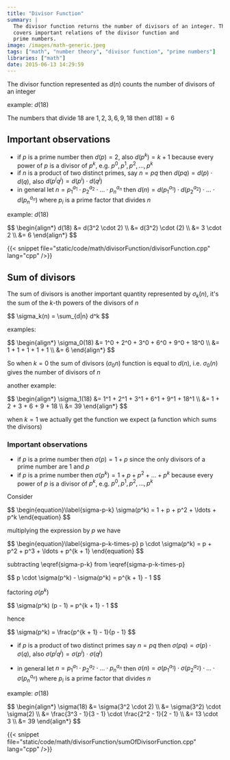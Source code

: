 ```yaml
---
title: "Divisor Function"
summary: |
  The divisor function returns the number of divisors of an integer. This article
  covers important relations of the divisor function and 
  prime numbers.
image: /images/math-generic.jpeg
tags: ["math", "number theory", "divisor function", "prime numbers"]
libraries: ["math"]
date: 2015-06-13 14:29:59
---
```


The divisor function represented as $d(n)$ counts the number of divisors of an integer

example: $d(18)$

The numbers that divide $18$ are $1, 2, 3, 6, 9, 18$ then $d(18) = 6$

## Important observations

- if $p$ is a prime number then $d(p) = 2$, also $d(p^k) = k + 1$ because every power of $p$ is a divisor of $p^k$, e.g. $p^0, p^1, p^2, \ldots, p^k$
- if $n$ is a product of two distinct primes, say $n = pq$ then $d(pq) = d(p) \cdot d(q)$, also $d(p^iq^j) = d(p^i) \cdot d(q^j)$
- in general let $n = p_1^{a_1} \cdot p_2^{a_2} \cdot \ldots \cdot p_n^{a_n}$ then $d(n) = d(p_1^{a_1}) \cdot d(p_2^{a_2}) \cdot \ldots \cdot d(p_n^{a_n})$ where $p_i$ is a prime factor that divides $n$

example: $d(18)$

<div>$$
\begin{align*}
d(18) &= d(3^2 \cdot 2) \\
&= d(3^2) \cdot (2) \\
&= 3 \cdot 2 \\
&= 6
\end{align*}
$$</div>

{{< snippet file="static/code/math/divisorFunction/divisorFunction.cpp" lang="cpp" />}}

## Sum of divisors

The sum of divisors is another important quantity represented by $\sigma_k(n)$, it's the sum of the $k$-th powers of the divisors of $n$

<div>$$
\sigma_k(n) = \sum_{d|n} d^k
$$</div>

examples:

<div>$$
\begin{align*}
\sigma_0(18) &= 1^0 + 2^0 + 3^0 + 6^0 + 9^0 + 18^0 \\
&= 1 + 1 + 1 + 1 + 1 \\
&= 6
\end{align*}
$$</div>

So when $k = 0$ the sum of divisors ($\sigma_0{n}$) function is equal to $d(n)$, i.e. $\sigma_0(n)$ gives the number of divisors of $n$

another example:

<div>$$
\begin{align*}
\sigma_1(18) &= 1^1 + 2^1 + 3^1 + 6^1 + 9^1 + 18^1 \\
&= 1 + 2 + 3 + 6 + 9 + 18 \\
&= 39
\end{align*}
$$</div>

when $k = 1$ we actually get the function we expect (a function which sums the divisors)

### Important observations

- if $p$ is a prime number then $\sigma(p) = 1 + p$ since the only divisors of a prime number are $1$ and $p$
- if $p$ is a prime number then $\sigma(p^k) = 1 + p + p^2 + \ldots + p^k$ because every power of $p$ is a divisor of $p^k$, e.g. $p^0, p^1, p^2, \ldots, p^k$

Consider

<div>$$
\begin{equation}\label{sigma-p-k}
\sigma(p^k) = 1 + p + p^2 + \ldots + p^k
\end{equation}
$$</div>

multiplying the expression by $p$ we have

<div>$$
\begin{equation}\label{sigma-p-k-times-p}
p \cdot \sigma(p^k) = p + p^2 + p^3 + \ldots + p^{k + 1}
\end{equation}
$$</div>

subtracting \eqref{sigma-p-k} from \eqref{sigma-p-k-times-p}

<div>$$
p \cdot \sigma(p^k) - \sigma(p^k) = p^{k + 1} - 1
$$</div>

factoring $\sigma(p^k)$

<div>$$
\sigma(p^k) (p - 1) = p^{k + 1} - 1
$$</div>

hence

<div>$$
\sigma(p^k) = \frac{p^{k + 1} - 1}{p - 1}
$$</div>

- if $p$ is a product of two distinct primes say $n = pq$ then $\sigma(pq) = \sigma(p) \cdot \sigma(q)$, also $\sigma(p^iq^j) = \sigma(p^i) \cdot \sigma(q^j)$

- in general let $n = p_1^{a_1} \cdot p_2^{a_2} \cdot \ldots \cdot p_n^{a_n}$ then $\sigma(n) = \sigma(p_1^{a_1}) \cdot \sigma(p_2^{a_2}) \cdot \ldots \cdot \sigma(p_n^{a_n})$ where $p_i$ is a prime factor that divides $n$

example: $\sigma(18)$

<div>$$
\begin{align*}
\sigma(18) &= \sigma(3^2 \cdot 2) \\
&= \sigma(3^2) \cdot \sigma(2) \\
&= \frac{3^3 - 1}{3 - 1} \cdot \frac{2^2 - 1}{2 - 1} \\
&= 13 \cdot 3 \\
&= 39
\end{align*}
$$</div>

{{< snippet file="static/code/math/divisorFunction/sumOfDivisorFunction.cpp" lang="cpp" />}}
